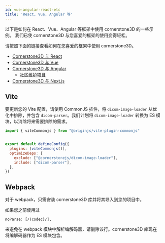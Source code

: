 ```yaml
---
id: vue-angular-react-etc
title: 'React, Vue, Angular 等'
---
```


以下是如何在 React、Vue、Angular 等框架中使用 cornerstone3D 的一些示例。
我们已使 cornerstone3D 与您喜爱的框架的使用变得轻松。

请按照下面的链接查看如何在您喜爱的框架中使用 cornerstone3D。

- [Cornerstone3D 与 React](https://github.com/cornerstonejs/vite-react-cornerstone3d)
- [Cornerstone3D 与 Vue](https://github.com/cornerstonejs/vue-cornerstone3d)
- [Cornerstone3D 与 Angular](https://github.com/cornerstonejs/angular-cornerstone3d)
  - [社区维护项目](https://github.com/yanqzsu/ng-cornerstone)
- [Cornerstone3D 与 Next.js](https://github.com/cornerstonejs/nextjs-cornerstone3d)


## Vite

要更新您的 Vite 配置，请使用 CommonJS 插件，将 `dicom-image-loader` 从优化中排除，并包含 `dicom-parser`。我们计划将 `dicom-image-loader` 转换为 ES 模块，以消除将来需要排除的需求。

```javascript
import { viteCommonjs } from "@originjs/vite-plugin-commonjs"


export default defineConfig({
  plugins: [viteCommonjs()],
  optimizeDeps: {
    exclude: ["@cornerstonejs/dicom-image-loader"],
    include: ["dicom-parser"],
  },
})
```


## Webpack

对于 webpack，只需安装 cornerstone3D 库并将其导入到您的项目中。

如果您之前使用过

`noParse: [/(codec)/],`

来避免在 webpack 模块中解析编解码器，请删除该行。cornerstone3D 库现在将编解码器作为 ES 模块包含。